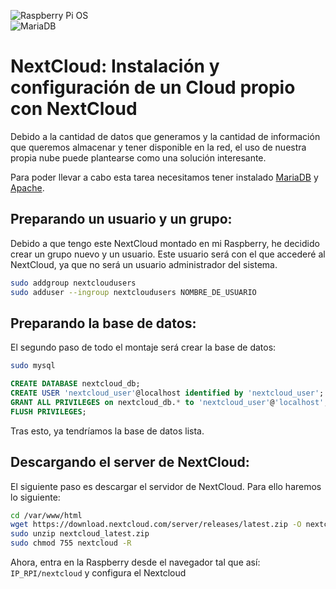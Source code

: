 ![Raspberry Pi OS](https://img.shields.io/badge/Raspberry%20Pi%20OS-C51A4A?style=for-the-badge&logo=Raspberry-Pi)  
![MariaDB](https://img.shields.io/badge/MariaDB-003545?style=flat-square&logo=mariadb&logoColor=white)

# NextCloud: Instalación y configuración de un Cloud propio con NextCloud

Debido a la cantidad de datos que generamos y la cantidad de información que queremos almacenar y tener disponible en la red, el uso de nuestra propia nube puede plantearse como una solución interesante.

Para poder llevar a cabo esta tarea necesitamos tener instalado [MariaDB](mariadb.md) y [Apache](webserverapache.md).

## Preparando un usuario y un grupo:

Debido a que tengo este NextCloud montado en mi Raspberry, he decidido crear un grupo nuevo y un usuario. Este usuario será con el que accederé al NextCloud, ya que no será un usuario administrador del sistema.

```bash
sudo addgroup nextcloudusers
sudo adduser --ingroup nextcloudusers NOMBRE_DE_USUARIO
```

## Preparando la base de datos:

El segundo paso de todo el montaje será crear la base de datos:

```bash
sudo mysql
```

```sql
CREATE DATABASE nextcloud_db;
CREATE USER 'nextcloud_user'@localhost identified by 'nextcloud_user';
GRANT ALL PRIVILEGES on nextcloud_db.* to 'nextcloud_user'@'localhost';
FLUSH PRIVILEGES;
```

Tras esto, ya tendríamos la base de datos lista.

## Descargando el server de NextCloud:

El siguiente paso es descargar el servidor de NextCloud. Para ello haremos lo siguiente:

```bash
cd /var/www/html
wget https://download.nextcloud.com/server/releases/latest.zip -O nextcloud_latest.zip
sudo unzip nextcloud_latest.zip
sudo chmod 755 nextcloud -R
```

Ahora, entra en la Raspberry desde el navegador tal que así: `IP_RPI/nextcloud` y configura el Nextcloud
